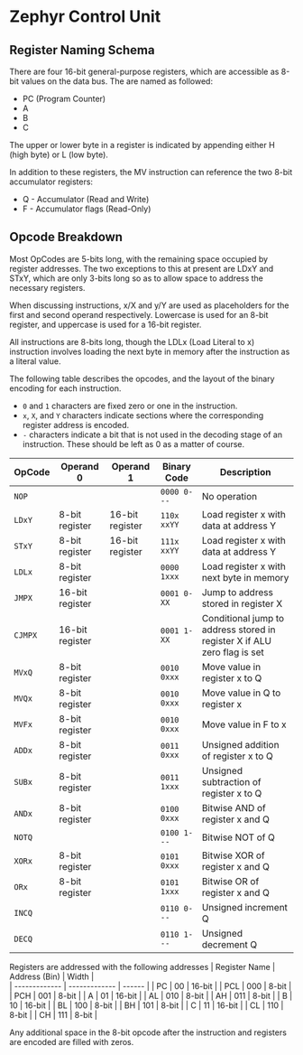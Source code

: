 # Zephyr Control Unit

## Register Naming Schema
There are four 16-bit general-purpose registers, which are accessible as 8-bit values on the data bus.
The are named as followed:
 - PC (Program Counter)
 - A
 - B
 - C

The upper or lower byte in a register is indicated by appending either H (high byte) or L (low byte).

In addition to these registers, the MV instruction can reference the two 8-bit accumulator registers:
 - Q - Accumulator (Read and Write)
 - F - Accumulator flags (Read-Only)

## Opcode Breakdown
Most OpCodes are 5-bits long, with the remaining space occupied by register
addresses. The two exceptions to this at present are LDxY and STxY, which 
are only 3-bits long so as to allow space to address the necessary registers.

When discussing instructions, x/X and y/Y are used as placeholders for the first and second 
operand respectively. Lowercase is used for an 8-bit register, and uppercase is used for a 16-bit register.

All instructions are 8-bits long, though the LDLx (Load Literal to x) instruction involves loading
the next byte in memory after the instruction as a literal value.

The following table describes the opcodes, and the layout of the binary encoding for each instruction.
 - `0` and `1` characters are fixed zero or one in the instruction.
 - `x`, `X`, and `Y` characters indicate sections where the corresponding register address is encoded.
 - `-` characters indicate a bit that is not used in the decoding stage of an instruction. These should be left as 0 as a matter of course.

| OpCode   | Operand 0        | Operand 1         | Binary Code     | Description                                                               |
| -------- | ---------------- | ----------------- | --------------- | ------------------------------------------------------------------------- |
| `NOP`    |                  |                   | `0000 0---`     | No operation                                                              |
| `LDxY`   | 8-bit register   | 16-bit register   | `110x xxYY`     | Load register x with data at address Y                                    |
| `STxY`   | 8-bit register   | 16-bit register   | `111x xxYY`     | Load register x with data at address Y                                    |
| `LDLx`   | 8-bit register   |                   | `0000 1xxx`     | Load register x with next byte in memory                                  |
| `JMPX`   | 16-bit register  |                   | `0001 0-XX`     | Jump to address stored in register X                                      |
| `CJMPX`  | 16-bit register  |                   | `0001 1-XX`     | Conditional jump to address stored in register X if ALU zero flag is set  |
| `MVxQ`   | 8-bit register   |                   | `0010 0xxx`     | Move value in register x to Q                                             |
| `MVQx`   | 8-bit register   |                   | `0010 0xxx`     | Move value in Q to register x                                             |
| `MVFx`   | 8-bit register   |                   | `0010 0xxx`     | Move value in F to x                                                      |
| `ADDx`   | 8-bit register   |                   | `0011 0xxx`     | Unsigned addition of register x to Q                                      |
| `SUBx`   | 8-bit register   |                   | `0011 1xxx`     | Unsigned subtraction of register x to Q                                   |    
| `ANDx`   | 8-bit register   |                   | `0100 0xxx`     | Bitwise AND of register x and Q                                           |
| `NOTQ`   |                  |                   | `0100 1---`     | Bitwise NOT of Q                                                          |
| `XORx`   | 8-bit register   |                   | `0101 0xxx`     | Bitwise XOR of register x and Q                                           |
| `ORx`    | 8-bit register   |                   | `0101 1xxx`     | Bitwise OR of register x and Q                                            |
| `INCQ`   |                  |                   | `0110 0---`     | Unsigned increment Q                                                      |
| `DECQ`   |                  |                   | `0110 1---`     | Unsigned decrement Q                                                      |

Registers are addressed with the following addresses
| Register Name | Address (Bin) | Width  |     
| ------------- | ------------- | ------ |
| PC            | 00            | 16-bit |
| PCL           | 000           | 8-bit  |
| PCH           | 001           | 8-bit  |
| A             | 01            | 16-bit |
| AL            | 010           | 8-bit  |
| AH            | 011           | 8-bit  |
| B             | 10            | 16-bit |
| BL            | 100           | 8-bit  |
| BH            | 101           | 8-bit  |
| C             | 11            | 16-bit |
| CL            | 110           | 8-bit  |
| CH            | 111           | 8-bit  |

Any additional space in the 8-bit opcode after the instruction and registers
are encoded are filled with zeros.